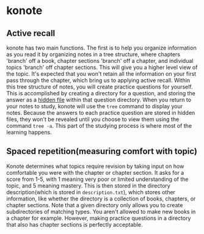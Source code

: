 # konote 

## Active recall
konote has two main functions. The first is to help you organize information as you read it
by organizing notes in a tree structure, where chapters 'branch' off a book, chapter sections
'branch' off a chapter, and individual topics 'branch' off chapter sections. This will give
you a higher level view of the topic. It's expected that you won't retain all the information
on your first pass through the chapter, which bring us to applying active recall. Within this
tree structure of notes, you will create practice questions for yourself. This is accomplished
by creating a directory for a question, and storing the answer as a [hidden file](https://www.wikiwand.com/en/Hidden_file_and_hidden_directory)
within that question directory. When you return to your notes to study, konote will use the
```tree``` command to display your notes. Because the answers to each practice question are
stored in hidden files, they won't be revealed until you choose to view them
using the command ```tree -a```. This part of the studying process is where most of the learning
happens.


## Spaced repetition(measuring comfort with topic)
Konote determines what topics require revision by taking input on how comfortable you were
with the chapter or chapter section. It asks for a score from 1-5, with 1 meaning very poor
or limited understanding of the topic, and 5 meaning mastery. This is then stored in the directory
description(which is stored in ```description.txt```), which stores other information, like whether
the directory is a collection of books, chapters, or chapter sections. Note that a given directory
only allows you to create subdirectories of matching types. You aren't allowed to make new books
in a chapter for example. However, making practice questions in a directory that also has chapter
sections is perfectly acceptable.
